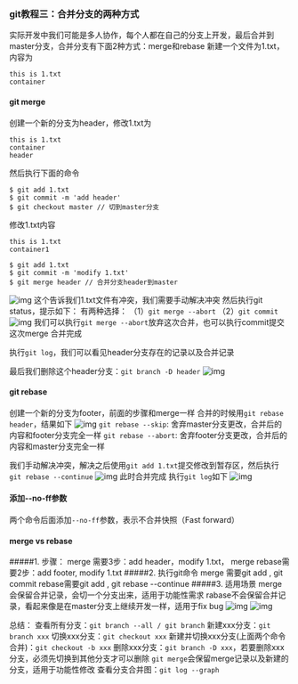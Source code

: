 ### git教程三：合并分支的两种方式
实际开发中我们可能是多人协作，每个人都在自己的分支上开发，最后合并到master分支，合并分支有下面2种方式：merge和rebase
新建一个文件为1.txt，内容为
```Shell
this is 1.txt
container
```
#### git merge
创建一个新的分支为header，修改1.txt为
```Shell
this is 1.txt
container
header
```
然后执行下面的命令
```Shell
$ git add 1.txt
$ git commit -m 'add header'
$ git checkout master // 切到master分支
```
修改1.txt内容
```Shell
this is 1.txt
container1
```
```Shell
$ git add 1.txt
$ git commit -m 'modify 1.txt'
$ git merge header // 合并分支header到master
```
![img](./1.png)
这个告诉我们1.txt文件有冲突，我们需要手动解决冲突
然后执行git status，提示如下：
有两种选择：
（1）`git merge --abort`
（2）`git commit`
![img](./2.png)
我们可以执行`git merge --abort`放弃这次合并，也可以执行commit提交这次merge
合并完成

执行`git log`，我们可以看见header分支存在的记录以及合并记录

最后我们删除这个header分支：`git branch -D header`
![img](./3.png)
#### git rebase
创建一个新的分支为footer，前面的步骤和merge一样
合并的时候用`git rebase header`，结果如下
![img](./4.png)
`git rebase --skip`: 舍弃master分支更改，合并后的内容和footer分支完全一样
`git rebase --abort`: 舍弃footer分支更改，合并后的内容和master分支完全一样

我们手动解决冲突，解决之后使用`git add 1.txt`提交修改到暂存区，然后执行`git rebase --continue`
![img](./5.png)
此时合并完成
执行`git log`如下
![img](./6.png)

#### 添加--no-ff参数
两个命令后面添加`--no-ff`参数，表示不合并快照（Fast forward）

#### merge vs rebase
#####1. 步骤：
  merge 需要3步：add header，modify 1.txt， merge
  rebase需要2步：add footer, modify 1.txt
#####2. 执行git命令
  merge 需要git add , git commit
  rebase需要git add , git rebase --continue
#####3. 适用场景
merge会保留合并记录，会切一个分支出来，适用于功能性需求
rabase不会保留合并记录，看起来像是在master分支上继续开发一样，适用于fix bug
![img](./7.png)
![img](./8.png)

总结：
查看所有分支：`git branch --all / git branch`
新建xxx分支：`git branch xxx`
切换xxx分支：`git checkout xxx`
新建并切换xxx分支(上面两个命令合并)：`git checkout -b xxx`
删除xxx分支：`git branch -D xxx`，若要删除xxx分支，必须先切换到其他分支才可以删除
`git merge`会保留merge记录以及新建的分支，适用于功能性修改
查看分支合并图：`git log --graph`
